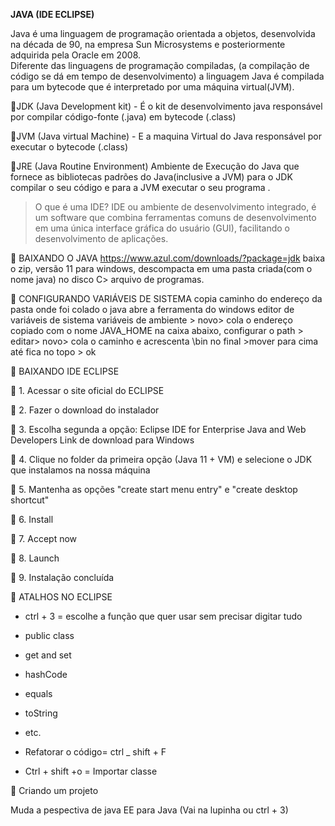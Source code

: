  **JAVA (IDE ECLIPSE)** 


                
   Java é uma linguagem de programação orientada a objetos, desenvolvida na década de 90, na empresa Sun Microsystems e posteriormente adquirida pela Oracle em 2008.                
   Diferente das linguagens de programação compiladas, (a compilação de código se dá em tempo de desenvolvimento) a linguagem Java é compilada para um bytecode que é interpretado por uma máquina virtual(JVM).
                  
                  
                 
   📍JDK (Java Development kit) - É o kit de desenvolvimento java responsável por compilar código-fonte (.java) em bytecode (.class)
   
   📍JVM (Java virtual Machine) - E a maquina Virtual do Java responsável por executar o bytecode (.class)
   
   📍JRE (Java Routine Environment) Ambiente de Execução do Java que fornece as bibliotecas padrões do Java(inclusive a JVM)  para o JDK compilar o seu                     código e para a JVM executar o seu programa .
   
                   
               
  >  O que  é uma IDE? IDE ou ambiente de desenvolvimento integrado, é um software que combina ferramentas comuns de
   desenvolvimento em uma única interface gráfica do usuário (GUI), facilitando o desenvolvimento de aplicações.
   
   

📍 BAIXANDO O JAVA
https://www.azul.com/downloads/?package=jdk
baixa o zip, versão 11 para windows, descompacta em uma pasta criada(com o nome java) no disco C> arquivo de programas.

📍 CONFIGURANDO VARIÁVEIS DE SISTEMA
copia  caminho do endereço da pasta onde foi colado o java
abre a ferramenta do windows editor de variáveis de sistema
variáveis de ambiente > novo> cola o endereço copiado com o nome JAVA_HOME
na caixa abaixo, configurar o path > editar> novo> cola o caminho e acrescenta \bin no final >mover para cima até fica no topo > ok

📍 BAIXANDO IDE ECLIPSE

🔹 1. Acessar o site oficial do ECLIPSE

🔹 2. Fazer o download do instalador

🔹 3. Escolha segunda a opção: Eclipse IDE for Enterprise Java and Web Developers Link de download para Windows

🔹 4. Clique no folder da primeira opção (Java 11 + VM) e selecione o JDK que instalamos na nossa máquina

🔹 5. Mantenha as opções "create start menu entry" e "create desktop shortcut"

🔹 6. Install

🔹 7. Accept now

🔹 8. Launch

🔹 9. Instalação concluída



📍 ATALHOS NO ECLIPSE

 - ctrl + 3 = escolhe a função que quer usar sem precisar digitar tudo
 - public class
 - get and set
 - hashCode
 - equals
 - toString
 - etc.

  -  Refatorar o código= ctrl _ shift + F

  - Ctrl + shift +o = Importar classe 


📍 Criando um projeto 

Muda a pespectiva de java EE para Java (Vai na lupinha ou ctrl + 3)






  





